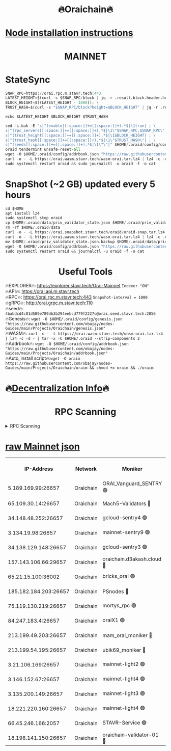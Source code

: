 <h1 align="center"> 🔥Oraichain🔥</h1>

[Node installation instructions](https://github.com/obajay/nodes-Guides/tree/main/Projects/Oraichain)
=
<h1 align="center"> MAINNET</h1>

# StateSync
```python
SNAP_RPC=https://orai.rpc.m.stavr.tech:443
LATEST_HEIGHT=$(curl -s $SNAP_RPC/block | jq -r .result.block.header.height); \
BLOCK_HEIGHT=$((LATEST_HEIGHT - 1000)); \
TRUST_HASH=$(curl -s "$SNAP_RPC/block?height=$BLOCK_HEIGHT" | jq -r .result.block_id.hash)

echo $LATEST_HEIGHT $BLOCK_HEIGHT $TRUST_HASH

sed -i.bak -E "s|^(enable[[:space:]]+=[[:space:]]+).*$|\1true| ; \
s|^(rpc_servers[[:space:]]+=[[:space:]]+).*$|\1\"$SNAP_RPC,$SNAP_RPC\"| ; \
s|^(trust_height[[:space:]]+=[[:space:]]+).*$|\1$BLOCK_HEIGHT| ; \
s|^(trust_hash[[:space:]]+=[[:space:]]+).*$|\1\"$TRUST_HASH\"| ; \
s|^(seeds[[:space:]]+=[[:space:]]+).*$|\1\"\"|" $HOME/.oraid/config/config.toml
oraid tendermint unsafe-reset-all
wget -O $HOME/.oraid/config/addrbook.json "https://raw.githubusercontent.com/obajay/nodes-Guides/main/Projects/Oraichain/addrbook.json"
curl -o - -L https://orai.wasm.stavr.tech/wasm-orai.tar.lz4 | lz4 -c -d - | tar -x -C $HOME/.oraid --strip-components 2
sudo systemctl restart oraid && sudo journalctl -u oraid -f -o cat
```
# SnapShot (~2 GB) updated every 5 hours
```python
cd $HOME
apt install lz4
sudo systemctl stop oraid
cp $HOME/.oraid/data/priv_validator_state.json $HOME/.oraid/priv_validator_state.json.backup
rm -rf $HOME/.oraid/data
curl -o - -L https://orai.snapshot.stavr.tech/oraid/oraid-snap.tar.lz4 | lz4 -c -d - | tar -x -C $HOME/.oraid --strip-components 2
curl -o - -L https://orai.wasm.stavr.tech/wasm-orai.tar.lz4 | lz4 -c -d - | tar -x -C $HOME/.oraid --strip-components 2
mv $HOME/.oraid/priv_validator_state.json.backup $HOME/.oraid/data/priv_validator_state.json
wget -O $HOME/.oraid/config/addrbook.json "https://raw.githubusercontent.com/obajay/nodes-Guides/main/Projects/Oraichain/addrbook.json"
sudo systemctl restart oraid && journalctl -u oraid -f -o cat
```

 <h1 align="center"> Useful Tools</h1>

🔥EXPLORER🔥:     https://explorer.stavr.tech/Orai-Mainnet        `Indexer "ON"` \
🔥API🔥:          https://orai.api.m.stavr.tech \
🔥RPC🔥:          https://orai.rpc.m.stavr.tech:443              `Snapshot-interval = 1000` \
🔥gRPC🔥:         http://orai.grpc.m.stavr.tech:110 \
🔥seed🔥:      `4babdcd4c81d589e789db3b294eebcd779f2227c@orai.seed.stavr.tech:2056` \
🔥Genesis🔥:   `wget -O $HOME/.oraid/config/genesis.json "https://raw.githubusercontent.com/obajay/nodes-Guides/main/Projects/Oraichain/genesis.json"` \
🔥WASM🔥:      `curl -o - -L https://orai.wasm.stavr.tech/wasm-orai.tar.lz4 | lz4 -c -d - | tar -x -C $HOME/.oraid --strip-components 2` \
🔥Addrbook🔥:  `wget -O $HOME/.oraid/config/addrbook.json "https://raw.githubusercontent.com/obajay/nodes-Guides/main/Projects/Oraichain/addrbook.json"` \
🔥Auto_install script🔥:`wget -O oraim https://raw.githubusercontent.com/obajay/nodes-Guides/main/Projects/Oraichain/oraim && chmod +x oraim && ./oraim`

🔥[Decentralization Info](https://github.com/obajay/StateSync-snapshots/tree/main/Projects/Oraichain/Decentralization)🔥
=
<h1 align="center"> RPC Scanning</h1>

<details>
<summary>RPC Scanning</summary>

<h2 align="center"> We scan nodes in real time every 4 hours. And we provide the final result of RPC endpoints.
We cannot influence the operation of these nodes in any way. </h2>


```python
If Voting Power is higher than 0 --> then the Node is a validator of the network and may be subject to attack and be a potential threat to the chain.
```
```python
We marked such validators with a red symbol
```

</details>

[raw Mainnet json](https://rpc-check.oraim.stavr.tech/oraim/rpc-oraim-result.json)
=


<table><tr><th>IP-Address</th><th>Network</th><th>Moniker</th><th>Latest Block Height</th><th>Earliest Block Height</th><th>Catching Up</th><th>Tx Index</th><th>Voting Power</th><th>Scan Time</th></tr><tr><td>5.189.169.99:26657</td><td>Oraichain</td><td>ORAI_Vanguard_SENTRY 🟢</td><td>16668176</td><td>0</td><td>False</td><td>off</td><td>0</td><td>2024-03-21T13:50:53.641976602UTC</td></tr><tr><td>65.109.30.14:26657</td><td>Oraichain</td><td>Mach5-Validators 🔴</td><td>16668220</td><td>0</td><td>False</td><td>off</td><td>212</td><td>2024-03-21T13:51:45.864773786UTC</td></tr><tr><td>34.148.48.252:26657</td><td>Oraichain</td><td>gcloud-sentry4 🟢</td><td>16668179</td><td>1</td><td>False</td><td>on</td><td>0</td><td>2024-03-21T13:50:56.934907150UTC</td></tr><tr><td>3.134.19.98:26657</td><td>Oraichain</td><td>mainnet-sentry9 🟢</td><td>16668195</td><td>1</td><td>False</td><td>on</td><td>0</td><td>2024-03-21T13:51:19.292747342UTC</td></tr><tr><td>34.138.129.148:26657</td><td>Oraichain</td><td>gcloud-sentry3 🟢</td><td>16668209</td><td>1</td><td>False</td><td>on</td><td>0</td><td>2024-03-21T13:51:34.150970642UTC</td></tr><tr><td>157.143.106.66:29657</td><td>Oraichain</td><td>oraichain.d3akash.cloud 🔴</td><td>16668185</td><td>15047495</td><td>False</td><td>on</td><td>188</td><td>2024-03-21T13:51:03.393124703UTC</td></tr><tr><td>65.21.15.100:36002</td><td>Oraichain</td><td>bricks_orai 🟢</td><td>16668226</td><td>15848470</td><td>False</td><td>on</td><td>0</td><td>2024-03-21T13:51:52.612808355UTC</td></tr><tr><td>185.182.184.203:26657</td><td>Oraichain</td><td>PSnodes 🔴</td><td>16668176</td><td>15946937</td><td>False</td><td>off</td><td>29</td><td>2024-03-21T13:50:53.935563896UTC</td></tr><tr><td>75.119.130.219:26657</td><td>Oraichain</td><td>mortys_rpc 🟢</td><td>16668175</td><td>15960001</td><td>False</td><td>on</td><td>0</td><td>2024-03-21T13:51:41.367150853UTC</td></tr><tr><td>84.247.183.4:26657</td><td>Oraichain</td><td>oraiX1 🟢</td><td>16668128</td><td>16177601</td><td>False</td><td>on</td><td>0</td><td>2024-03-21T13:51:57.051258170UTC</td></tr><tr><td>213.199.49.203:26657</td><td>Oraichain</td><td>mam_orai_moniker 🔴</td><td>16668193</td><td>16268001</td><td>False</td><td>on</td><td>8</td><td>2024-03-21T13:51:12.497710976UTC</td></tr><tr><td>213.199.54.195:26657</td><td>Oraichain</td><td>ubik69_moniker 🔴</td><td>16668177</td><td>16400001</td><td>False</td><td>on</td><td>1830</td><td>2024-03-21T13:50:54.283987540UTC</td></tr><tr><td>3.21.106.169:26657</td><td>Oraichain</td><td>mainnet-light2 🟢</td><td>16668193</td><td>16436001</td><td>False</td><td>on</td><td>0</td><td>2024-03-21T13:51:12.204209891UTC</td></tr><tr><td>3.146.152.67:26657</td><td>Oraichain</td><td>mainnet-light4 🟢</td><td>16668196</td><td>16436001</td><td>False</td><td>on</td><td>0</td><td>2024-03-21T13:51:19.928630444UTC</td></tr><tr><td>3.135.200.149:26657</td><td>Oraichain</td><td>mainnet-light3 🟢</td><td>16668200</td><td>16436001</td><td>False</td><td>on</td><td>0</td><td>2024-03-21T13:51:24.687579279UTC</td></tr><tr><td>18.221.220.160:26657</td><td>Oraichain</td><td>mainnet-light4 🟢</td><td>16668204</td><td>16588001</td><td>False</td><td>on</td><td>0</td><td>2024-03-21T13:51:29.389732076UTC</td></tr><tr><td>66.45.246.166:2057</td><td>Oraichain</td><td>STAVR-Service 🟢</td><td>16668178</td><td>16650001</td><td>False</td><td>on</td><td>0</td><td>2024-03-21T13:51:40.955125419UTC</td></tr><tr><td>18.198.141.150:26657</td><td>Oraichain</td><td>oraichain-validator-01 🔴</td><td>16668222</td><td>16650390</td><td>False</td><td>on</td><td>52570</td><td>2024-03-21T13:51:48.165258688UTC</td></tr></table>
